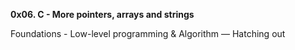**0x06. C - More pointers, arrays and strings**

Foundations - Low-level programming & Algorithm ― Hatching out
